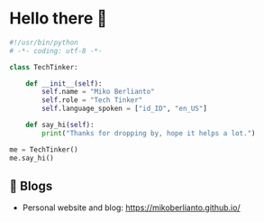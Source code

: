 # Hello there 👋

```python
#!/usr/bin/python
# -*- coding: utf-8 -*-

class TechTinker:

    def __init__(self):
        self.name = "Miko Berlianto"
        self.role = "Tech Tinker"
        self.language_spoken = ["id_ID", "en_US"]

    def say_hi(self):
        print("Thanks for dropping by, hope it helps a lot.")

me = TechTinker()
me.say_hi()
```

## 📝 Blogs

- Personal website and blog: https://mikoberlianto.github.io/

<!---


![visitors](https://visitor-badge.laobi.icu/badge?page_id=mikoberlianto.mikoberlianto-visitor-badge)
[![Open Source Love](https://badges.frapsoft.com/os/v3/open-source.png?v=103)](https://github.com/ellerbrock/open-source-badges/)

- 👋 Hi, I’m @mikoberlianto
- 👀 I’m interested in ...
- 🌱 I’m currently learning ...
- 💞️ I’m looking to collaborate on ...
- 📫 How to reach me ...


mikoberlianto/mikoberlianto is a ✨ special ✨ repository because its `README.md` (this file) appears on your GitHub profile.
You can click the Preview link to take a look at your changes.
--->
